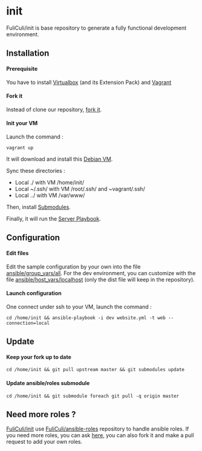 # init

FuliCuli/init is base repository to generate a fully functional development environment.

Installation
------------

#### Prerequisite

You have to install [Virtualbox](https://www.virtualbox.org/wiki/Downloads) (and its Extension Pack) and [Vagrant](https://www.vagrantup.com)

#### Fork it

Instead of clone our repository, [fork it](https://help.github.com/articles/fork-a-repo/).

#### Init your VM

Launch the command :
```
vagrant up
```

It will download and install this [Debian VM](https://vagrantcloud.com/chef/boxes/debian-7.6).

Sync these directories :
* Local ./ with VM /home/init/
* Local ~/.ssh/ with VM /root/.ssh/ and ~vagrant/.ssh/
* Local ../ with VM /var/www/

Then, install [Submodules](https://github.com/FuliCuli/init/blob/master/.gitmodules).

Finally, it will run the [Server Playbook](https://github.com/FuliCuli/init/blob/master/ansible/server.yml).


Configuration
-------------

#### Edit files

Edit the sample configuration by your own into the file [ansible/group_vars/all](https://github.com/FuliCuli/init/blob/master/ansible/group_vars/all).
For the dev environment, you can customize with the file [ansible/host_vars/localhost](https://github.com/FuliCuli/init/blob/master/ansible/host_vars/localhost.dist) (only the dist file will keep in the repository).

#### Launch configuration

One connect under ssh to your VM, launch the command :
```
cd /home/init && ansible-playbook -i dev website.yml -t web --connection=local
```


Update
------

#### Keep your fork up to date

```
cd /home/init && git pull upstream master && git submodules update
```

#### Update ansible/roles submodule

```
cd /home/init && git submodule foreach git pull -q origin master
```


Need more roles ?
-----------------

[FuliCuli/init](https://github.com/FuliCuli/init) use [FuliCuli/ansible-roles](https://github.com/FuliCuli/ansible-roles) repository to handle ansible roles.
If you need more roles, you can ask [here](https://github.com/FuliCuli/ansible-roles/issues), you can also fork it and make a pull request to add your own roles.